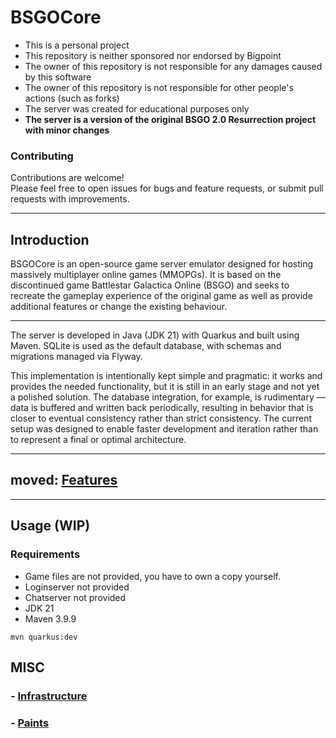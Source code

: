 # BSGOCore
- This is a personal project
- This repository is neither sponsored nor endorsed by Bigpoint
- The owner of this repository is not responsible for any damages caused by this software
- The owner of this repository is not responsible for other people's actions (such as forks)
- The server was created for educational purposes only
- **The server is a version of the original BSGO 2.0 Resurrection project with minor changes**

### Contributing
Contributions are welcome!  
Please feel free to open issues for bugs and feature requests, or submit pull requests with improvements.


---
## Introduction
BSGOCore is an open-source game server emulator designed for hosting massively multiplayer online games (MMOPGs).
It is based on the discontinued game Battlestar Galactica Online (BSGO) and seeks to recreate the gameplay experience of the original game as well as provide additional features or change the existing behaviour.

---

The server is developed in Java (JDK 21) with Quarkus and built using Maven. SQLite is used as the default database, with schemas and migrations managed via Flyway.

This implementation is intentionally kept simple and pragmatic: it works and provides the needed functionality, but it is still in an early stage and not yet a polished solution. The database integration, for example, is rudimentary — data is buffered and written back periodically, resulting in behavior that is closer to eventual consistency rather than strict consistency. The current setup was designed to enable faster development and iteration rather than to represent a final or optimal architecture.

---

## **moved**: [Features](docs/FEATURES.md)

---

## Usage (WIP)
### Requirements
- Game files are not provided, you have to own a copy yourself.
- Loginserver not provided
- Chatserver not provided
- JDK 21
- Maven 3.9.9
```
mvn quarkus:dev
```


## MISC

### - [Infrastructure](docs/INFRA.md)
### - [Paints](docs/PAINTS.md)
